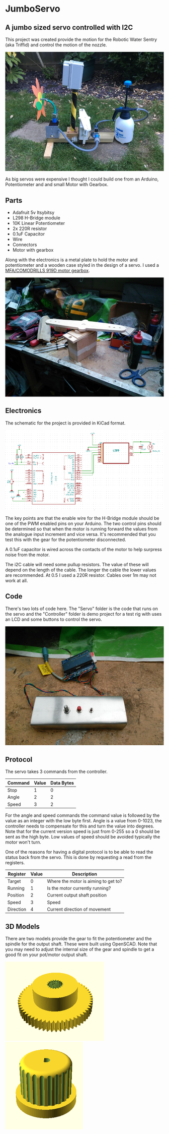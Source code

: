 # JumboServo
## A jumbo sized servo controlled with I2C

This project was created provide the motion for the Robotic Water Sentry (aka Triffid) and control the motion of the nozzle. 

![Squirting water game](Game2.jpg "Squirting water game")

As big servos were expensive I thought I could build one from an Arduino, Potentiometer and and small Motor with Gearbox.

## Parts

* Adafruit 5v Itsybitsy
* L298 H-Bridge module
* 10K Linear Potentiometer
* 2x 220R resistor
* 0.1uF Capacitor
* Wire
* Connectors
* Motor with gearbox

Along with the electronics is a metal plate to hold the motor and potentiometer and a wooden case styled in the design of a servo. I used a [MFA/COMODRILLS 919D motor gearbox](https://www.mfacomodrills.com/gearboxes/919d_series.html).

![Servo Case](ServoCase.jpg "Servo Case")

## Electronics

The schematic for the project is provided in KiCad format.

![Schematic](Schematic/ServoDiagram.png "Servo Diagram")

The key points are that the enable wire for the H-Bridge module should be one of the PWM enabled pins on your Arduino. The two control pins should be determined so that when the motor is running forward the values from the analogue input increment and vice versa. It's recommended that you test this with the gear for the potentiometer disconnected.

A 0.1uF capacitor is wired across the contacts of the motor to help surpress noise from the motor.

The i2C cable will need some pullup resistors. The value of these will depend on the length of the cable. The longer the cable the lower values are recommended. At 0.5 I used a 220R resistor. Cables over 1m may not work at all.

## Code

There's two lots of code here. The "Servo" folder is the code that runs on the servo and the "Controller" folder is demo project for a test rig with uses an LCD and some buttons to control the servo.

![Test Rig](TestRig.jpg "Test Rig")

## Protocol

The servo takes 3 commands from the controller.

|Command|Value|Data Bytes|
|---|---|---|
|Stop |1|0|
|Angle|2|2|
|Speed|3|2|

For the angle and speed commands the command value is followed by the value as an integer with the low byte first. Angle is a value from 0-1023, the controller needs to compensate for this and turn the value into degrees. Note that for the current version speed is just from 0-255 so a 0 should be sent as the high byte. Low values of speed should be avoided typically the motor won't turn.

One of the reasons for having a digital protocol is to be able to read the status back from the servo. This is done by requesting a read from the registers.

|Register|Value|Description|
|---|---|---|
|Target|0|Where the motor is aiming to get to?|
|Running|1|Is the motor currently running?|
|Position|2|Current output shaft position|
|Speed|3|Speed|
|Direction|4|Current direction of movement|


## 3D Models

There are two models provide the gear to fit the potentiometer and the spindle for the output shaft. These were built using OpenSCAD. Note that you may need to adjust the internal size of the gear and spindle to get a good fit on your pot/motor output shaft.

![Servo Gear](3DModels/ServoGear.png) ![Servo Spindle](3DModels/ServoSpindle.png)